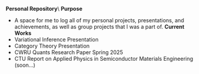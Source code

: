 __Personal Repository__\\
__Purpose__
- A space for me to log all of my personal projects, presentations, and achievements, as well as group projects that I was a part of.
__Current Works__
- Variational Inference Presentation
- Category Theory Presentation
- CWRU Quants Research Paper Spring 2025
- CTU Report on Applied Physics in Semiconductor Materials Engineering (soon...)
